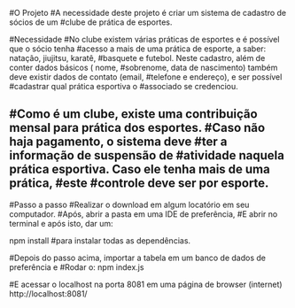 #O Projeto
#A necessidade deste projeto é criar um sistema de cadastro de sócios de um 
#clube de prática de esportes.

#Necessidade
#No clube existem várias práticas de esportes e é possível que o sócio tenha 
#acesso a mais de uma prática de esporte, a saber: natação, jiujitsu, karatê, 
#basquete e futebol. Neste cadastro, além de conter dados básicos ( nome, 
#sobrenome, data de nascimento) também deve existir dados de contato (email,
#telefone e endereço), e ser possível #cadastrar qual prática esportiva o 
#associado se credenciou.

#Como é um clube, existe uma contribuição mensal para prática dos esportes. 
#Caso não haja pagamento, o sistema deve #ter a informação de suspensão de
#atividade naquela prática esportiva. Caso ele tenha mais de uma prática, 
#este #controle deve ser por esporte.
----------
#Passo a passo
#Realizar o download em algum locatório em seu computador.
#Após, abrir a pasta em uma IDE de preferência,
#E abrir no terminal e após isto, dar um: 

npm install #para instalar todas as dependências.

#Depois do passo acima, importar a tabela em um banco de dados de preferência e
#Rodar o: 
npm index.js 

#E acessar o localhost na porta 8081 em uma página de browser (internet)
http://localhost:8081/